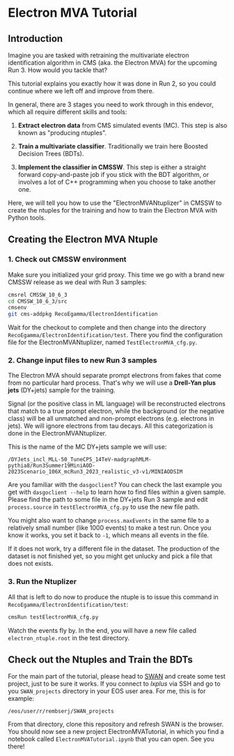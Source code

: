 # Electron MVA Tutorial

## Introduction

Imagine you are tasked with retraining the multivariate electron identification algorithm in CMS (aka. the Electron MVA) for the upcoming Run 3. How would you tackle that?

This tutorial explains you exactly how it was done in Run 2, so you could continue where we left off and improve from there.

In general, there are 3 stages you need to work through in this endevor, which all require different skills and tools:

1. **Extract electron data** from CMS simulated events (MC). This step is also known as "producing ntuples".

2. **Train a multivariate classifier**. Traditionally we train here Boosted Decision Trees (BDTs).
   
3. **Implement the classifier in CMSSW**. This step is either a straight forward copy-and-paste job if you stick with the BDT algorithm, or involves a lot of C++ programming when you choose to take another one.
   
Here, we will tell you how to use the "ElectronMVANtuplizer" in CMSSW to create the ntuples for the training and how to train the Electron MVA with Python tools.

## Creating the Electron MVA Ntuple

### 1. Check out CMSSW environment

Make sure you initialized your grid proxy. This time we go with a brand new CMSSW release as we deal with Run 3 samples:

```Bash
cmsrel CMSSW_10_6_3
cd CMSSW_10_6_3/src
cmsenv
git cms-addpkg RecoEgamma/ElectronIdentification
```

Wait for the checkout to complete and then change into the directory `RecoEgamma/ElectronIdentification/test`. There you find the configuration file for the ElectronMVANtuplizer, named `TestElectronMVA_cfg.py`.

### 2. Change input files to new Run 3 samples

The Electron MVA should separate prompt electrons from fakes that come from no particular hard process. That's why we will use a **Drell-Yan plus jets** (DY+jets) sample for the training.

Signal (or the positive class in ML language) will be reconstructed electrons that match to a true prompt electron, while the background (or the negative class) will be all unmatched and non-prompt electrons (e.g. electrons in jets). We will ignore electrons from tau decays. All this categorization is done in the ElectronMVANtuplizer.

This is the name of the MC DY+jets sample we will use:
```
/DYJets_incl_MLL-50_TuneCP5_14TeV-madgraphMLM-pythia8/Run3Summer19MiniAOD-2023Scenario_106X_mcRun3_2023_realistic_v3-v1/MINIAODSIM
```

Are you familiar with the `dasgoclient`? You can check the last example you get with `dasgoclient --help` to learn how to find files within a given sample. Please find the path to some file in the DY+jets Run 3 sample and edit `process.source` in `testElectronMVA_cfg.py` to use the new file path.

You might also want to change `process.maxEvents` in the same file to a relatively small number (like 1000 events) to make a test run. Once you know it works, you set it back to `-1`, which means all events in the file.

If it does not work, try a different file in the dataset. The production of the dataset is not finished yet, so you might get unlucky and pick a file that does not exists.

### 3. Run the Ntuplizer

All that is left to do now to produce the ntuple is to issue this command in `RecoEgamma/ElectronIdentification/test`:
    
```Bash
cmsRun testElectronMVA_cfg.py
```

Watch the events fly by. In the end, you will have a new file called `electron_ntuple.root` in the test directory.

## Check out the Ntuples and Train the BDTs

For the main part of the tutorial, please head to [SWAN](https://swan.cern.ch) and create some test project, just to be
sure it works. If you connect to _lxplus_ via SSH and go to you `SWAN_projects` directory in your EOS user area. For me,
this is for example:

```
/eos/user/r/rembserj/SWAN_projects
```

From that directory, clone this repository and refresh SWAN is the browser. You should now see a new project ElectronMVATutorial, in which you find a notebook called `ElectronMVATutorial.ipynb` that you can open. See you there!
